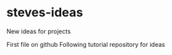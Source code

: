 # steves-ideas
New ideas for projects

First file on github
Following tutorial repository for ideas
